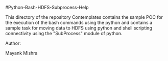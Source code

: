 #Python-Bash-HDFS-Subprocess-Help

This directory of the repository Contemplates contains the sample POC for the execution of the bash commands using the python and contains a sample task for moving data to HDFS using python and shell scripting connectivity using the "SubProcess" module of python.



Author:

Mayank Mishra
